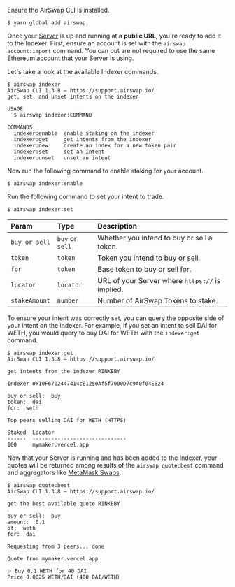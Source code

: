 Ensure the AirSwap CLI is installed.

```
$ yarn global add airswap
```

Once your [Server](./run-a-server.md) is up and running at a **public URL**, you're ready to add it to the Indexer. First, ensure an account is set with the `airswap account:import` command. You can but are not required to use the same Ethereum account that your Server is using.

Let's take a look at the available Indexer commands.

```
$ airswap indexer
AirSwap CLI 1.3.8 — https://support.airswap.io/
get, set, and unset intents on the indexer

USAGE
  $ airswap indexer:COMMAND

COMMANDS
  indexer:enable  enable staking on the indexer
  indexer:get     get intents from the indexer
  indexer:new     create an index for a new token pair
  indexer:set     set an intent
  indexer:unset   unset an intent
```

Now run the following command to enable staking for your account.

```
$ airswap indexer:enable
```

Run the following command to set your intent to trade.

```
$ airswap indexer:set
```

| Param         | Type            | Description                                     |
| :------------ | :-------------- | :---------------------------------------------- |
| `buy or sell` | `buy` or `sell` | Whether you intend to buy or sell a token.      |
| `token`       | `token`         | Token you intend to buy or sell.                |
| `for`         | `token`         | Base token to buy or sell for.                  |
| `locator`     | `locator`       | URL of your Server where `https://` is implied. |
| `stakeAmount` | `number`        | Number of AirSwap Tokens to stake.              |

To ensure your intent was correctly set, you can query the opposite side of your intent on the indexer. For example, if you set an intent to sell DAI for WETH, you would query to buy DAI for WETH with the `indexer:get` command.

```
$ airswap indexer:get
AirSwap CLI 1.3.8 — https://support.airswap.io/

get intents from the indexer RINKEBY

Indexer 0x10F6702447414cE1250Af5f7000D7c9A0f04E824

buy or sell:  buy
token:  dai
for:  weth

Top peers selling DAI for WETH (HTTPS)

Staked  Locator
------  ------------------------------
100     mymaker.vercel.app
```

Now that your Server is running and has been added to the Indexer, your quotes will be returned among results of the `airswap quote:best` command and aggregators like [MetaMask Swaps](https://medium.com/metamask/introducing-metamask-swaps-84318c643785).

```
$ airswap quote:best
AirSwap CLI 1.3.8 — https://support.airswap.io/

get the best available quote RINKEBY

buy or sell:  buy
amount:  0.1
of:  weth
for:  dai

Requesting from 3 peers... done

Quote from mymaker.vercel.app

✨ Buy 0.1 WETH for 40 DAI
Price 0.0025 WETH/DAI (400 DAI/WETH)
```
